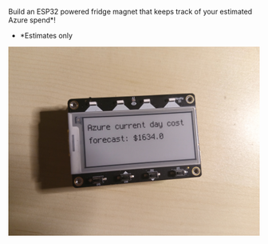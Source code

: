 Build an ESP32 powered fridge magnet that keeps track of your estimated Azure spend*!
- *Estimates only

![](/img/Wood.jpg)
